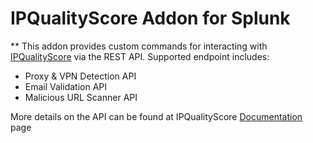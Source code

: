 # IPQualityScore Addon for Splunk

** This addon provides custom commands for interacting with [IPQualityScore](https://www.ipqualityscore.com/) via the REST API. Supported endpoint includes:

- Proxy & VPN Detection API
- Email Validation API
- Malicious URL Scanner API

More details on the API can be found at IPQualityScore [Documentation](https://www.ipqualityscore.com/documentation/overview) page